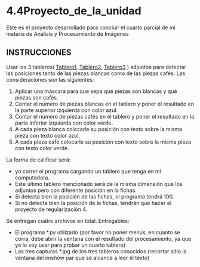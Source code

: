 # 4.4Proyecto_de_la_unidad
Este es el proyecto desarrollado para concluir el cuarto parcial de mi materia de Análisis y Procesamiento de Imágenes

## **INSTRUCCIONES**

Usar los 3 tableros( [Tablero1](https://github.com/eljuanrv/4.4Proyecto_de_la_unidad/blob/main/tablero1.png), [Tablero2](https://github.com/eljuanrv/4.4Proyecto_de_la_unidad/blob/main/tablero2.png), [Tablero3](https://github.com/eljuanrv/4.4Proyecto_de_la_unidad/blob/main/tablero3.png)  ) adjuntos para detectar las posiciones tanto de las piezas blancas como de las piezas cafés. Las consideraciones son las siguientes:

1. Aplicar una máscara para que sepa qué piezas son blancas y qué piezas son cafés.
2. Contar el número de piezas blancas en el tablero y poner el resultado en la parte superior izquierda con color azul.
3. Contar el número de piezas cafés en el tablero y poner el resultado en la parte inferior izquierda con color verde.
4. A cada pieza blanca colocarle su posición con texto sobre la misma pieza con texto color azul.
5. A cada pieza café colocarle su posición con texto sobre la misma pieza con texto color verde.

La forma de calificar será: 
- yo correr el programa cargando un tablero que tenga en mi computadora. 
- Este último tablero mencionado será de la misma dimensión que los adjuntos pero con diferente posición en la fichas. 
- Si detecta bien la posición de las fichas, el programa tendrá 100. 
- Si no detecta bien la posición de la fichas, tendrán que hacer el proyecto de regularización 4.  

Se entregan cuatro archivos en total. Entregables:
- El programa *.py utilizado (por favor no poner menús, en cuanto se corra, debe abrir la ventana con el resultado del procesamiento, ya que yo lo voy usar para probar un cuarto tablero)
- Las tres capturas *.jpg de los tres tableros conocidos (recortar sólo la ventana del imshow par que se alcance a leer el texto)
